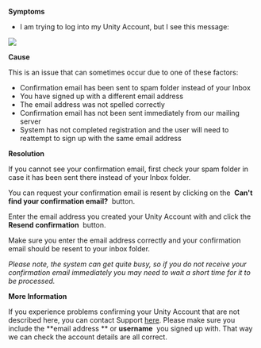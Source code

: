 
        

<span class="wysiwyg-underline">**Symptoms** </span>

*   I am trying to log into my Unity Account, but I see this message:

![](/hc/en-us/article_attachments/203304706/Screen_Shot_2016-03-30_at_14.39.51.png)

<span class="wysiwyg-underline">**Cause** </span>

This is an issue that can sometimes occur due to one of these factors:

*   Confirmation email has been sent to spam folder instead of your Inbox
*   You have signed up with a different email address
*   The email address was not spelled correctly
*   Confirmation email has not been sent immediately from our mailing server
*   System has not completed registration and the user will need to reattempt to sign up with the same email address

<span class="wysiwyg-underline">**Resolution** </span>

If you cannot see your confirmation email, first check your spam folder in case it has been sent there instead of your Inbox folder.

You can request your confirmation email is resent by clicking on the  **Can't find your confirmation email?**  button.

Enter the email address you created your Unity Account with and click the **Resend confirmation**  button.

Make sure you enter the email address correctly and your confirmation email should be resent to your inbox folder.

*Please note, the system can get quite busy, so if you do not receive your confirmation email immediately you may need to wait a short time for it to be processed.* 

<span class="wysiwyg-underline">**More Information** </span>

If you experience problems confirming your Unity Account that are not described here, you can contact Support [here](/hc/en-us/requests/new). Please make sure you include the **email address ** or **username**  you signed up with. That way we can check the account details are all correct. 

      